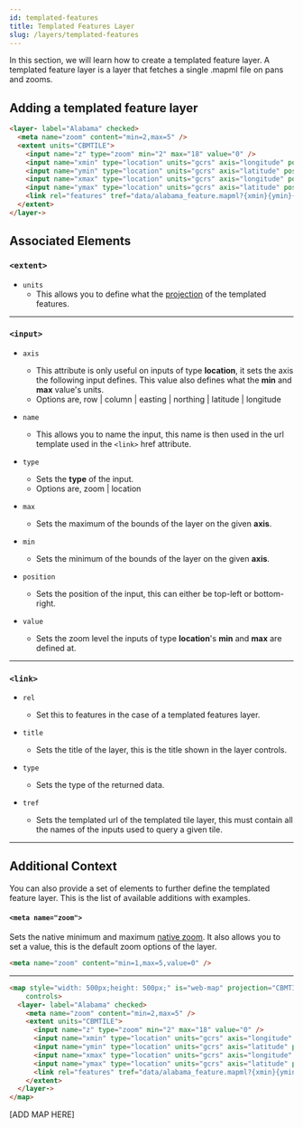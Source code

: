 ```yaml
---
id: templated-features
title: Templated Features Layer
slug: /layers/templated-features
---
```


In this section, we will learn how to create a templated feature layer. A templated feature layer is a layer that fetches a single .mapml file on pans and zooms.

## Adding a templated feature layer

```html
<layer- label="Alabama" checked>
  <meta name="zoom" content="min=2,max=5" />
  <extent units="CBMTILE">
    <input name="z" type="zoom" min="2" max="18" value="0" />
    <input name="xmin" type="location" units="gcrs" axis="longitude" position="top-left" min="-76" max="-74" />
    <input name="ymin" type="location" units="gcrs" axis="latitude" position="bottom-right" min="45" max="46" />
    <input name="xmax" type="location" units="gcrs" axis="longitude" position="bottom-right" min="-76" max="-74" />
    <input name="ymax" type="location" units="gcrs" axis="latitude" position="top-left" min="45" max="46" />
    <link rel="features" tref="data/alabama_feature.mapml?{xmin}{ymin}{xmax}{ymax}{z}" />
  </extent>
</layer->
```

## Associated Elements

### `<extent>`

- `units`
  - This allows you to define what the [projection](http://example.org) of the templated features.
    
---

### `<input>`

- `axis`
    - This attribute is only useful on inputs of type <strong>location</strong>, it sets the axis the following input defines. This value also defines what the <strong>min</strong> and <strong>max</strong> value's units.
    - Options are, row | column | easting | northing | latitude | longitude

- `name`
    - This allows you to name the input, this name is then used in the url template used in the `<link>` href attribute.

- `type`
    - Sets the <strong>type</strong> of the input.
    - Options are, zoom | location

- `max`
    - Sets the maximum of the bounds of the layer on the given <strong>axis</strong>.

- `min`
    - Sets the minimum of the bounds of the layer on the given <strong>axis</strong>.

- `position`
    - Sets the position of the input, this can either be top-left or bottom-right.

- `value`
    - Sets the zoom level the inputs of type <strong>location</strong>'s <strong>min</strong> and <strong>max</strong> are defined at.

---

### `<link>`

- `rel`
    - Set this to features in the case of a templated features layer.

- `title`
    - Sets the title of the layer, this is the title shown in the layer controls.

- `type`
    - Sets the type of the returned data.

- `tref`
    - Sets the templated url of the templated tile layer, this must contain all the names of the inputs used to query a given tile.

---

## Additional Context

You can also provide a set of elements to further define the templated feature layer. This is the list of available additions with examples.

#### `<meta name="zoom">`
Sets the native minimum and maximum [native zoom](http://example.org/). It also allows you to set a value, this is the default zoom options of the layer.

```html
<meta name="zoom" content="min=1,max=5,value=0" />
```

---

```html
<map style="width: 500px;height: 500px;" is="web-map" projection="CBMTILE" zoom="3" lat="45.5052040" lon="-75.2202344"
    controls>
  <layer- label="Alabama" checked>
    <meta name="zoom" content="min=2,max=5" />
    <extent units="CBMTILE">
      <input name="z" type="zoom" min="2" max="18" value="0" />
      <input name="xmin" type="location" units="gcrs" axis="longitude" position="top-left" min="-76" max="-74" />
      <input name="ymin" type="location" units="gcrs" axis="latitude" position="bottom-right" min="45" max="46" />
      <input name="xmax" type="location" units="gcrs" axis="longitude" position="bottom-right" min="-76" max="-74" />
      <input name="ymax" type="location" units="gcrs" axis="latitude" position="top-left" min="45" max="46" />
      <link rel="features" tref="data/alabama_feature.mapml?{xmin}{ymin}{xmax}{ymax}{z}" />
    </extent>
  </layer->
</map>
```

[ADD MAP HERE]